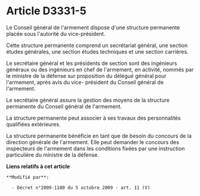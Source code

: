 # Article D3331-5

Le Conseil général de l'armement dispose d'une structure permanente placée sous l'autorité du vice-président. 

Cette structure permanente comprend un secrétariat général, une section études générales, une section études techniques et
une section carrières. 

Le secrétaire général et les présidents de section sont des ingénieurs généraux ou des ingénieurs en chef de l'armement, en
activité, nommés par le ministre de la défense sur proposition du délégué général pour l'armement, après avis du vice-
président du Conseil général de l'armement. 

Le secrétaire général assure la gestion des moyens de la structure permanente du Conseil général de l'armement. 

La structure permanente peut associer à ses travaux des personnalités qualifiées extérieures. 

La structure permanente bénéficie en tant que de besoin du concours de la     direction générale de l'armement. Elle peut
demander le concours des inspecteurs de l'armement dans les conditions fixées par une instruction particulière du ministre de
la défense.

**Liens relatifs à cet article**

	**Modifié par**:

	  - Décret n°2009-1180 du 5 octobre 2009 - art. 11 (V)
